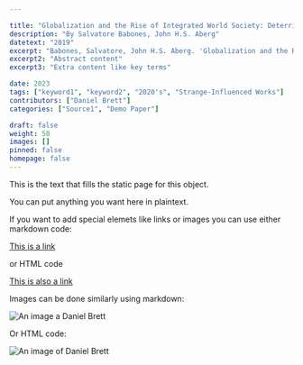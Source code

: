 ```yaml
---

title: "Globalization and the Rise of Integrated World Society: Deterritorialization, Structural-Power, and the Endogenization of International Society."
description: "By Salvatore Babones, John H.S. Aberg"
datetext: "2019"
excerpt: "Babones, Salvatore, John H.S. Aberg. 'Globalization and the Rise of Integrated World Society: Deterritorialization, Structural-Power, and the Endogenization of International Society.' International Theory 11, no. 3 (2019): 293-317."
excerpt2: "Abstract content"
excerpt3: "Extra content like key terms"

date: 2023
tags: ["keyword1", "keyword2", "2020's", "Strange-Influenced Works"]
contributors: ["Daniel Brett"]
categories: ["Source1", "Demo Paper"]

draft: false
weight: 50
images: []
pinned: false
homepage: false
---
```


This is the text that fills the static page for this object.  

You can put anything you want here in plaintext.

If you want to add special elemets like links or images you can use either markdown code:

[This is a link](http://www.google.ca)

or HTML code

<a href="http://www.google.ca">This is also a link</a> 

Images can be done similarly using markdown:

![An image a Daniel Brett](https://raw.githubusercontent.com/DanielBrett/Intro-To-Git-Hub-March-1/main/Daniel_Headshot_Library_Reduced.jpg)

Or HTML code:

<img src="https://raw.githubusercontent.com/DanielBrett/Intro-To-Git-Hub-March-1/main/Daniel_Headshot_Library_Reduced.jpg" alt="An image of Daniel Brett">
